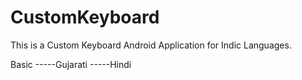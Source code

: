 # CustomKeyboard
This is a Custom Keyboard Android Application for Indic Languages.

Basic
-----Gujarati
-----Hindi
